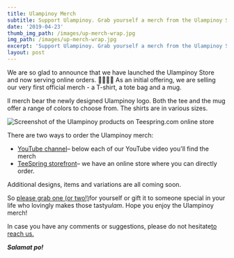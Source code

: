 ```yaml
---
title: Ulampinoy Merch
subtitle: Support Ulampinoy. Grab yourself a merch from the Ulampinoy Sari-sari store.
date: '2019-04-23'
thumb_img_path: /images/up-merch-wrap.jpg
img_path: /images/up-merch-wrap.jpg
excerpt: 'Support Ulampinoy. Grab yourself a merch from the Ulampinoy Sari-sari store.'
layout: post
---
```

We are so glad to announce that we have launched the Ulampinoy Store and now serving online orders. 🎉🎉🎉🎉 As an initial offering, we are selling our very first official merch - a T-shirt, a tote bag and a mug.

ll merch bear the newly designed Ulampinoy logo. Both the tee and the mug offer a range of colors to choose from. The shirts are in various sizes.

![Screenshot of the Ulampinoy products on Teespring.com online store](https://www.ulampinoy.com/static/images/up-store-screenshot.jpg)

There are two ways to order the Ulampinoy merch:

* [YouTube channel](https://www.youtube.com/channel/UCmIyDYppFq859IUbVw-OzVA/)– below each of our YouTube video you'll find the merch
* [TeeSpring storefront](https://teespring.com/stores/ulampinoy)– we have an online store where you can directly order.

Additional designs, items and variations are all coming soon.

So [please grab one (or two!)](https://teespring.com/stores/ulampinoy)for yourself or gift it to someone special in your life who lovingly makes those tasty*ulam*. Hope you enjoy the Ulampinoy merch!

In case you have any comments or suggestions, please do not hesitate[to reach us.](https://www.ulampinoy.com/about/#contact-us)

***Salamat po!***
